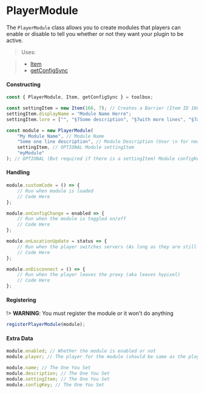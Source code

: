 # PlayerModule

The `PlayerModule` class allows you to create modules that players can enable or disable to tell you whether or not they want your plugin to be active.

> Uses:

> -   [Item](Scope/toolbox/Item.md)
> -   [getConfigSync](Scope/toolbox/getConfigSync)

#### Constructing

```javascript
const { PlayerModule, Item, getConfigSync } = toolbox;

const settingItem = new Item(166, 7); // Creates a Barrier (Item ID 166) with quantity of 7
settingItem.displayName = "Module Name Herre";
settingItem.lore = ["", "§7Some description", "§7with more lines", "§7and more too", "§7and even more", "", `§7Current: §${getConfigSync().modules.myModule ? "aEnabled" : "cDisabled"}`]; // Recommended to start each line with §7

const module = new PlayerModule(
	"My Module Name", // Module Name
	"Some one line description", // Module Description (User \n for new lines)
	settingItem, // OPTIONAL Module settingItem
	"myModule"
); // OPTIONAL (But required if there is a settingItem) Module configKey
```

#### Handling

```javascript
module.customCode = () => {
	// Run when module is loaded
	// Code Here
};

module.onConfigChange = enabled => {
	// Run when the module is toggled on/off
	// Code Here
};

module.onLocationUpdate = status => {
	// Run when the player switches servers (As long as they are still on hypixel)
	// Code Here
};

module.onDisconnect = () => {
	// Run when the player leaves the proxy (aka leaves hypixel)
	// Code Here
};
```

#### Registering

!> **WARNING**: You must register the module or it won't do anything

```javascript
registerPlayerModule(module);
```

#### Extra Data

```javascript
module.enabled; // Whether the module is enabled or not
module.player; // The player for the module (should be same as the player scope object)

module.name; // The One You Set
module.description; // The One You Set
module.settingItem; // The One You Set
module.configKey; // The One You Set
```
